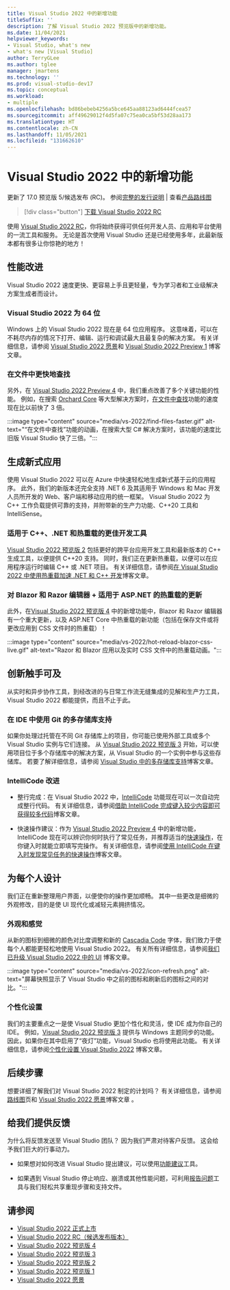 ```yaml
---
title: Visual Studio 2022 中的新增功能
titleSuffix: ''
description: 了解 Visual Studio 2022 预览版中的新增功能。
ms.date: 11/04/2021
helpviewer_keywords:
- Visual Studio, what's new
- what's new [Visual Studio]
author: TerryGLee
ms.author: tglee
manager: jmartens
ms.technology: ''
ms.prod: visual-studio-dev17
ms.topic: conceptual
ms.workload:
- multiple
ms.openlocfilehash: bd86bebeb4256a5bce645aa88123ad6444fcea57
ms.sourcegitcommit: aff49629012f4d5fa07c75ea0ca5bf53d28aa173
ms.translationtype: HT
ms.contentlocale: zh-CN
ms.lasthandoff: 11/05/2021
ms.locfileid: "131662610"
---
```

# <a name="whats-new-in-visual-studio-2022"></a>Visual Studio 2022 中的新增功能

更新了 17.0 预览版 5/候选发布 (RC)。 参阅[完整的发行说明](/visualstudio/releases/2022/release-notes-preview/) | 查看[产品路线图](/visualstudio/productinfo/vs-roadmap/)

>[!div class="button"]
>[下载 Visual Studio 2022 RC](https://visualstudio.microsoft.com/downloads/)

使用 [Visual Studio 2022 RC](https://visualstudio.microsoft.com/vs/preview/)，你将始终获得可供任何开发人员、应用和平台使用的一流工具和服务。 无论是首次使用 Visual Studio 还是已经使用多年，此最新版本都有很多让你惊艳的地方！

## <a name="performance-improvements"></a>性能改进

Visual Studio 2022 速度更快、更容易上手且更轻量，专为学习者和工业级解决方案生成者而设计。

### <a name="visual-studio-2022-is-64-bit"></a>Visual Studio 2022 为 64 位

Windows 上的 Visual Studio 2022 现在是 64 位应用程序。 这意味着，可以在不耗尽内存的情况下打开、编辑、运行和调试最大且最复杂的解决方案。 有关详细信息，请参阅 [Visual Studio 2022 愿景](https://devblogs.microsoft.com/visualstudio/visual-studio-2022/)和 [Visual Studio 2022 Preview 1](https://devblogs.microsoft.com/visualstudio/visual-studio-2022-preview-1-now-available/) 博客文章。

### <a name="find-in-files-is-faster"></a>在文件中更快地查找

另外，在 [Visual Studio 2022 Preview 4](https://devblogs.microsoft.com/visualstudio/visual-studio-2022-preview-4-is-now-available/) 中，我们重点改善了多个关键功能的性能。 例如，在搜索 [Orchard Core](https://github.com/OrchardCMS/OrchardCore) 等大型解决方案时，[在文件中查找](find-in-files.md)功能的速度现在比以前快了 3 倍。

:::image type="content" source="media/vs-2022/find-files-faster.gif" alt-text="“在文件中查找”功能的动画，在搜索大型 C# 解决方案时，该功能的速度比旧版 Visual Studio 快了三倍。":::

## <a name="build-modern-apps"></a>生成新式应用

使用 Visual Studio 2022 可以在 Azure 中快速轻松地生成新式基于云的应用程序。 此外，我们的新版本还完全支持 .NET 6 及其适用于 Windows 和 Mac 开发人员所开发的 Web、客户端和移动应用的统一框架。 Visual Studio 2022 为 C++ 工作负载提供可靠的支持，并附带新的生产力功能、C++20 工具和 IntelliSense。

### <a name="better-dev-tools-for-c-and-net-and-hot-reload"></a>适用于 C++、.NET 和热重载的更佳开发工具

[Visual Studio 2022 预览版 2](https://devblogs.microsoft.com/visualstudio/visual-studio-2022-preview-2-is-out/) 包括更好的跨平台应用开发工具和最新版本的 C++ 生成工具，以便提供 C++20 支持。 同时，我们正在更新热重载，以便可以在应用程序运行时编辑 C++ 或 .NET 项目。 有关详细信息，请参阅[在 Visual Studio 2022 中使用热重载加速 .NET 和 C++ 开发](https://devblogs.microsoft.com/visualstudio/speed-up-your-dotnet-and-cplusplus-development-with-hot-reload-in-visual-studio-2022/)博客文章。

### <a name="updates-for-blazor--razor-editors--hot-reload-for-aspnet"></a>对 Blazor 和 Razor 编辑器 + 适用于 ASP.NET 的热重载的更新

此外，在[Visual Studio 2022 预览版 4](https://devblogs.microsoft.com/visualstudio/visual-studio-2022-preview-4-is-now-available/) 中的新增功能中，Blazor 和 Razor 编辑器有一个重大更新，以及 ASP.NET Core 中热重载的新功能（包括在保存文件或将更改应用到 CSS 文件时的热重载）！

:::image type="content" source="media/vs-2022/hot-reload-blazor-css-live.gif" alt-text="Razor 和 Blazor 应用以及实时 CSS 文件中的热重载动画。":::

## <a name="innovation-at-your-fingertips"></a>创新触手可及

从实时和异步协作工具，到经改进的与日常工作流无缝集成的见解和生产力工具，Visual Studio 2022 都能提供，而且不止于此。

### <a name="multi-repo-support-with-git-in-the-ide"></a>在 IDE 中使用 Git 的多存储库支持

如果你处理过托管在不同 Git 存储库上的项目，你可能已使用外部工具或多个 Visual Studio 实例与它们连接。 从 [Visual Studio 2022 预览版 3](https://devblogs.microsoft.com/visualstudio/visual-studio-2022-preview-3-now-available/) 开始，可以使用项目位于多个存储库中的解决方案，从 Visual Studio 的一个实例中参与这些存储库。 若要了解详细信息，请参阅 [Visual Studio 中的多存储库支持](https://devblogs.microsoft.com/visualstudio/multi-repo-support-in-visual-studio/)博客文章。

### <a name="intellicode-improvements"></a>IntelliCode 改进

* 整行完成：在 Visual Studio 2022 中，[IntelliCode](/visualstudio/intellicode/) 功能现在可以一次自动完成整行代码。 有关详细信息，请参阅[借助 IntelliCode 完成键入较少内容即可获得较多代码](https://devblogs.microsoft.com/visualstudio/type-less-code-more-with-intellicode-completions/)博客文章。

* 快速操作建议：作为 [Visual Studio 2022 Preview 4](https://devblogs.microsoft.com/visualstudio/visual-studio-2022-preview-4-is-now-available/) 中的新增功能，IntelliCode 现在可以辨识你何时执行了常见任务，并推荐适当的[快速操作](quick-actions.md)，在你键入时就能立即填写完操作。 有关详细信息，请参阅[使用 IntelliCode 在键入时发现常见任务的快速操作](https://devblogs.microsoft.com/visualstudio/discover-quick-action-intellicode/)博客文章。

## <a name="designing-for-everyone"></a>为每个人设计

我们正在重新整理用户界面，以便使你的操作更加顺畅。 其中一些更改是细微的外观修改，目的是使 UI 现代化或减轻元素拥挤情况。

### <a name="look--feel"></a>外观和感觉

从新的图标到细微的颜色对比度调整和新的 [Cascadia Code](https://github.com/microsoft/cascadia-code#welcome) 字体，我们致力于使每个人都能更轻松地使用 Visual Studio 2022。 有关所有详细信息，请参阅[我们已升级 Visual Studio 2022 中的 UI](https://devblogs.microsoft.com/visualstudio/weve-upgraded-the-ui-in-visual-studio-2022/) 博客文章。

:::image type="content" source="media/vs-2022/icon-refresh.png" alt-text="屏幕快照显示了 Visual Studio 中之前的图标和刷新后的图标之间的对比。":::

### <a name="personalization"></a>个性化设置

我们的主要重点之一是使 Visual Studio 更加个性化和灵活，使 IDE 成为你自己的 IDE。 例如，[Visual Studio 2022 预览版 3](https://devblogs.microsoft.com/visualstudio/visual-studio-2022-preview-3-now-available/) 提供与 Windows 主题同步的功能。 因此，如果你在其中启用了“夜灯”功能，Visual Studio 也将使用此功能。 有关详细信息，请参阅[个性化设置 Visual Studio 2022](https://devblogs.microsoft.com/visualstudio/personalize-your-visual-studio-2022/) 博客文章。

## <a name="whats-next"></a>后续步骤

想要详细了解我们对 Visual Studio 2022 制定的计划吗？ 有关详细信息，请参阅[路线图](/visualstudio/productinfo/vs-roadmap/)页和 [Visual Studio 2022 愿景](https://devblogs.microsoft.com/visualstudio/visual-studio-2022/)博客文章 。

## <a name="give-us-feedback"></a>给我们提供反馈

为什么将反馈发送至 Visual Studio 团队？ 因为我们严肃对待客户反馈。 这会给予我们巨大的行事动力。

* 如果想对如何改进 Visual Studio 提出建议，可以使用[功能建议](suggest-a-feature.md)工具。

* 如果遇到 Visual Studio 停止响应、崩溃或其他性能问题，可利用[报告问题](how-to-report-a-problem-with-visual-studio.md)工具与我们轻松共享重现步骤和支持文件。

## <a name="see-also"></a>请参阅

* [Visual Studio 2022 正式上市](https://devblogs.microsoft.com/visualstudio/join-us-november-8th-for-the-launch-of-visual-studio-2022/)
* [Visual Studio 2022 RC（候选发布版本）](https://devblogs.microsoft.com/visualstudio/join-us-november-8th-for-the-launch-of-visual-studio-2022/)
* [Visual Studio 2022 预览版 4](https://devblogs.microsoft.com/visualstudio/visual-studio-2022-preview-4-is-now-available/)
* [Visual Studio 2022 预览版 3](https://devblogs.microsoft.com/visualstudio/visual-studio-2022-preview-3-now-available/)
* [Visual Studio 2022 预览版 2](https://devblogs.microsoft.com/visualstudio/visual-studio-2022-preview-2-is-out/)
* [Visual Studio 2022 预览版 1](https://devblogs.microsoft.com/visualstudio/visual-studio-2022-preview-1-now-available/)
* [Visual Studio 2022 愿景](https://devblogs.microsoft.com/visualstudio/visual-studio-2022/)
